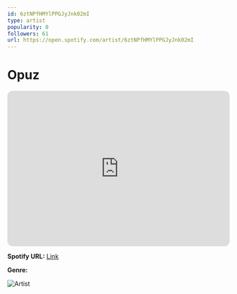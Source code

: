 ```yaml
---
id: 6ztNPfHMYlPPGJyJnk02mI
type: artist
popularity: 0
followers: 61
url: https://open.spotify.com/artist/6ztNPfHMYlPPGJyJnk02mI
---
```

# Opuz

<iframe style="border-radius:12px" src="https://open.spotify.com/embed/artist/6ztNPfHMYlPPGJyJnk02mI" width="100%" height="352" frameBorder="0" allowfullscreen="" allow="autoplay; clipboard-write; encrypted-media; fullscreen; picture-in-picture" loading="lazy"></iframe>

**Spotify URL:** [Link](https://open.spotify.com/artist/6ztNPfHMYlPPGJyJnk02mI)

**Genre:** 

![Artist](https://i.scdn.co/image/ab6761610000e5ebe0942f4ce8d46861e71d12e3)
